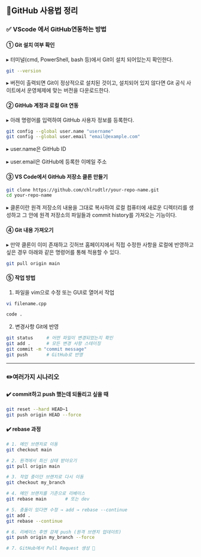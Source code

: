 ## 📜GitHub 사용법 정리
### ✅ VScode 에서 GitHub연동하는 방법
#### ① Git 설치 여부 확인
▸ 터미널(cmd, PowerShell, bash 등)에서 Git이 설치 되어있는지 확인한다.
```bash
git --version
```
▸ 버전이 출력되면 Git이 정상적으로 설치된 것이고, 설치되어 있지 않다면 Git 공식 사이트에서 운영체제에 맞는 버전을 다운로드한다.
#### ② GitHub 계정과 로컬 Git 연동
▸ 아래 명령어를 입력하여 GitHub 사용자 정보를 등록한다.
```bash
git config --global user.name "username"
git config --global user.email "email@example.com"
```
▸ user.name은 GitHub ID

▸ user.email은 GitHub에 등록한 이메일 주소

#### ③ VS Code에서 GitHub 저장소 클론 만들기
```bash
git clone https://github.com/chlrudtlr/your-repo-name.git
cd your-repo-name
```
▸ 클론이란 원격 저장소의 내용을 그대로 복사하여 로컬 컴퓨터에 새로운 디렉터리를 생성하고 그 안에 원격 저장소의 파일들과 commit history를 가져오는 기능이다.
#### ④ Git 내용 가져오기
▸ 만약 클론이 이미 존재하고 깃허브 홈페이지에서 직접 수정한 사항을 로컬에 반영하고 싶은 경우 아래와 같은 명령어를 통해 적용할 수 있다.
```bash
git pull origin main
```
#### ⑤ 작업 방법
1) 파일을 vim으로 수정 또는 GUI로 열어서 작업
```bash
vi filename.cpp
```
```bash
code .
```
2) 변경사항 Git에 반영
```bash
git status     # 어떤 파일이 변경되었는지 확인
git add .      # 모든 변경 사항 스테이징
git commit -m "commit message"
git push       # GitHub로 반영
```
***
### ✏️여러가지 시나리오
#### ✔️ commit하고 push 했는데 되돌리고 싶을 때
```bash
git reset --hard HEAD~1
git push origin HEAD --force
```
#### ✔️ rebase 과정
```bash
# 1. 메인 브랜치로 이동
git checkout main

# 2. 원격에서 최신 상태 받아오기
git pull origin main

# 3. 작업 중이던 브랜치로 다시 이동
git checkout my_branch

# 4. 메인 브랜치를 기준으로 리베이스
git rebase main       # 또는 dev

# 5. 충돌이 있다면 수정 → add → rebase --continue
git add .
git rebase --continue

# 6. 리베이스 후엔 강제 push (원격 브랜치 업데이트)
git push origin my_branch --force

# 7. GitHub에서 Pull Request 생성 🎉
```
